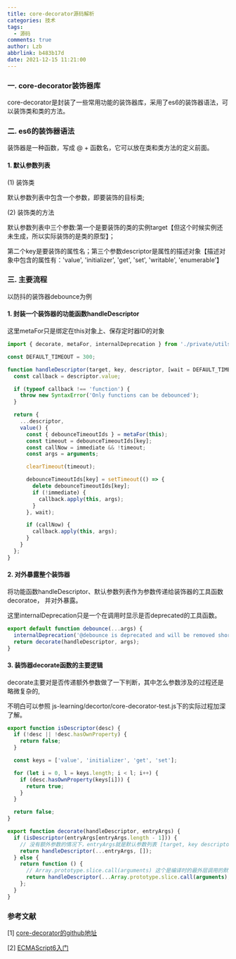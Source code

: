 ```yaml
---
title: core-decorator源码解析
categories: 技术
tags:
  - 源码
comments: true
author: Lzb
abbrlink: b483b17d
date: 2021-12-15 11:21:00
---
```


### 一. core-decorator装饰器库

core-decorator是封装了一些常用功能的装饰器库，采用了es6的装饰器语法，可以装饰类和类的方法。

### 二. es6的装饰器语法

装饰器是一种函数，写成 @ + 函数名，它可以放在类和类方法的定义前面。

#### 1. 默认参数列表

(1) 装饰类

默认参数列表中包含一个参数，即要装饰的目标类; 

(2) 装饰类的方法 

默认参数列表中三个参数:第一个是要装饰的类的实例target【但这个时候实例还未生成，所以实际装饰的是类的原型】；

第二个key是要装饰的属性名；第三个参数descriptor是属性的描述对象【描述对象中包含的属性有：'value', 'initializer', 'get', 'set', 'writable', 'enumerable'】

### 三. 主要流程

以防抖的装饰器debounce为例

#### 1. 封装一个装饰器的功能函数handleDescriptor

这里metaFor只是绑定在this对象上、保存定时器ID的对象

```javascript
import { decorate, metaFor, internalDeprecation } from './private/utils';

const DEFAULT_TIMEOUT = 300;

function handleDescriptor(target, key, descriptor, [wait = DEFAULT_TIMEOUT, immediate = false]) {
  const callback = descriptor.value;

  if (typeof callback !== 'function') {
    throw new SyntaxError('Only functions can be debounced');
  }

  return {
    ...descriptor,
    value() {
      const { debounceTimeoutIds } = metaFor(this);
      const timeout = debounceTimeoutIds[key];
      const callNow = immediate && !timeout;
      const args = arguments;

      clearTimeout(timeout);

      debounceTimeoutIds[key] = setTimeout(() => {
        delete debounceTimeoutIds[key];
        if (!immediate) {
          callback.apply(this, args);
        }
      }, wait);

      if (callNow) {
        callback.apply(this, args);
      }
    }
  };
}
```

#### 2. 对外暴露整个装饰器

将功能函数handleDescriptor、默认参数列表作为参数传递给装饰器的工具函数decoratoe， 并对外暴露。

这里internalDeprecation只是一个在调用时显示是否deprecated的工具函数。

```javascript
export default function debounce(...args) {
  internalDeprecation('@debounce is deprecated and will be removed shortly. Use @debounce from lodash-decorators.\n\n  https://www.npmjs.com/package/lodash-decorators');
  return decorate(handleDescriptor, args);
}
```

#### 3. 装饰器decorate函数的主要逻辑

decorate主要对是否传递额外参数做了一下判断，其中怎么参数涉及的过程还是略微复杂的, 

不明白可以参照 js-learning/decortor/core-decorator-test.js下的实际过程加深了解。

```javascript
export function isDescriptor(desc) {
  if (!desc || !desc.hasOwnProperty) {
    return false;
  }

  const keys = ['value', 'initializer', 'get', 'set'];

  for (let i = 0, l = keys.length; i < l; i++) {
    if (desc.hasOwnProperty(keys[i])) {
      return true;
    }
  }

  return false;
}

export function decorate(handleDescriptor, entryArgs) {
  if (isDescriptor(entryArgs[entryArgs.length - 1])) {
    // 没有额外参数的情况下，entryArgs就是默认参数列表 [target, key descriptor]
    return handleDescriptor(...entryArgs, []);
  } else {
    return function () {
      // Array.prototype.slice.call(arguments) 这个是编译时的最外层调用的默认参数列表 [target, key descriptor]
      return handleDescriptor(...Array.prototype.slice.call(arguments), entryArgs);
    };
  }
}
```

### 参考文献

[1] [core-decorator的github地址](https://github.com/jayphelps/core-decorators)

[2] [ECMAScript6入门](https://es6.ruanyifeng.com/#docs/decorator)